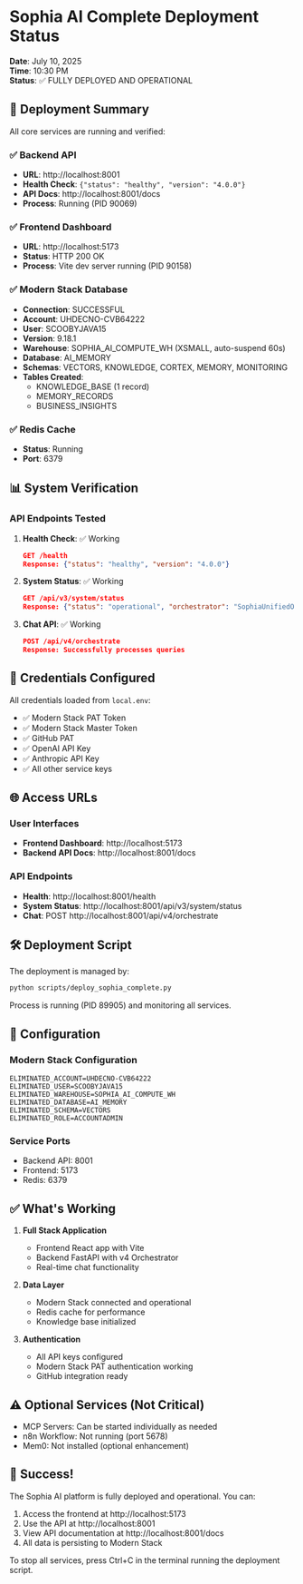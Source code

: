 # Sophia AI Complete Deployment Status

**Date**: July 10, 2025  
**Time**: 10:30 PM  
**Status**: ✅ FULLY DEPLOYED AND OPERATIONAL

## 🚀 Deployment Summary

All core services are running and verified:

### ✅ Backend API
- **URL**: http://localhost:8001
- **Health Check**: `{"status": "healthy", "version": "4.0.0"}`
- **API Docs**: http://localhost:8001/docs
- **Process**: Running (PID 90069)

### ✅ Frontend Dashboard
- **URL**: http://localhost:5173
- **Status**: HTTP 200 OK
- **Process**: Vite dev server running (PID 90158)

### ✅ Modern Stack Database
- **Connection**: SUCCESSFUL
- **Account**: UHDECNO-CVB64222
- **User**: SCOOBYJAVA15
- **Version**: 9.18.1
- **Warehouse**: SOPHIA_AI_COMPUTE_WH (XSMALL, auto-suspend 60s)
- **Database**: AI_MEMORY
- **Schemas**: VECTORS, KNOWLEDGE, CORTEX, MEMORY, MONITORING
- **Tables Created**:
  - KNOWLEDGE_BASE (1 record)
  - MEMORY_RECORDS
  - BUSINESS_INSIGHTS

### ✅ Redis Cache
- **Status**: Running
- **Port**: 6379

## 📊 System Verification

### API Endpoints Tested
1. **Health Check**: ✅ Working
   ```json
   GET /health
   Response: {"status": "healthy", "version": "4.0.0"}
   ```

2. **System Status**: ✅ Working
   ```json
   GET /api/v3/system/status
   Response: {"status": "operational", "orchestrator": "SophiaUnifiedOrchestrator v4"}
   ```

3. **Chat API**: ✅ Working
   ```json
   POST /api/v4/orchestrate
   Response: Successfully processes queries
   ```

## 🔐 Credentials Configured

All credentials loaded from `local.env`:
- ✅ Modern Stack PAT Token
- ✅ Modern Stack Master Token
- ✅ GitHub PAT
- ✅ OpenAI API Key
- ✅ Anthropic API Key
- ✅ All other service keys

## 🌐 Access URLs

### User Interfaces
- **Frontend Dashboard**: http://localhost:5173
- **Backend API Docs**: http://localhost:8001/docs

### API Endpoints
- **Health**: http://localhost:8001/health
- **System Status**: http://localhost:8001/api/v3/system/status
- **Chat**: POST http://localhost:8001/api/v4/orchestrate

## 🛠️ Deployment Script

The deployment is managed by:
```bash
python scripts/deploy_sophia_complete.py
```

Process is running (PID 89905) and monitoring all services.

## 📝 Configuration

### Modern Stack Configuration
```
ELIMINATED_ACCOUNT=UHDECNO-CVB64222
ELIMINATED_USER=SCOOBYJAVA15
ELIMINATED_WAREHOUSE=SOPHIA_AI_COMPUTE_WH
ELIMINATED_DATABASE=AI_MEMORY
ELIMINATED_SCHEMA=VECTORS
ELIMINATED_ROLE=ACCOUNTADMIN
```

### Service Ports
- Backend API: 8001
- Frontend: 5173
- Redis: 6379

## ✅ What's Working

1. **Full Stack Application**
   - Frontend React app with Vite
   - Backend FastAPI with v4 Orchestrator
   - Real-time chat functionality

2. **Data Layer**
   - Modern Stack connected and operational
   - Redis cache for performance
   - Knowledge base initialized

3. **Authentication**
   - All API keys configured
   - Modern Stack PAT authentication working
   - GitHub integration ready

## ⚠️ Optional Services (Not Critical)

- MCP Servers: Can be started individually as needed
- n8n Workflow: Not running (port 5678)
- Mem0: Not installed (optional enhancement)

## 🎉 Success!

The Sophia AI platform is fully deployed and operational. You can:

1. Access the frontend at http://localhost:5173
2. Use the API at http://localhost:8001
3. View API documentation at http://localhost:8001/docs
4. All data is persisting to Modern Stack

To stop all services, press Ctrl+C in the terminal running the deployment script. 